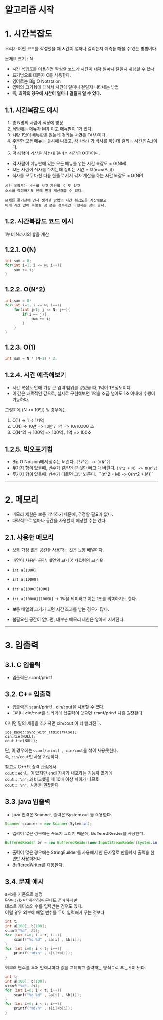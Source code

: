 알고리즘 시작
=======================
# 1. 시간복잡도
우리가 어떤 코드를 작성했을 때 시간이 얼마나 걸리는지 예측을 해볼 수 있는 방법이다.  
    
문제의 크기 : N
   
* 시간 복잡도를 이용하면 작성한 코드가 시간이 대략 얼마나 걸릴지 예상할 수 있다.  
* 표기법으로 대문자 O를 사용한다. 
* 영어로는 Big O Notataion
* 입력의 크기 N에 대해서 시간이 얼마나 걸릴지 나타내는 방법
* 즉, **최악의 경우에 시간이 얼마나 걸릴지 알 수 있다.**  

## 1.1. 시간복잡도 예시

1. 총 N명의 사람이 식당에 방문
2. 식당에는 메뉴가 M개 이고 메뉴판이 1개 있다.
3. 사람 1명이 메뉴판을 읽는데 걸리는 시간은 O(M)이다.
4. 주문한 모든 메뉴는 동시에 나왔고, 각 사람 i 가 식사를 하는데 걸리는 시간은 A_i이다.
5. 각 사람이 계산을 하는데 걸리는 시간은 O(P)이다.  
  
* 각 사람이 메뉴판에 있는 모든 메뉴를 읽는 시간 복잡도 = O(NM)
* 모든 사람이 식사를 마치는데 걸리는 시간 = O(max(A_i))
* 식사를 모두 마친 다음 한줄로 서서 각자 계산을 하는 시간 복잡도 = O(NP)

```
시간 복잡도는 소스를 보고 계산할 수 도 있고, 
소스를 작성하기도 전에 먼저 계산해볼 수 있다. 

문제를 풀기전에 먼저 생각한 방법의 시간 복잡도를 계산해보고  
이게 시간 안에 수행될 것 같은 경우에만 구현하는 것이 좋다.
```

## 1.2. 시간복잡도 코드 예시
1부터 N까지의 합을 계산
## 1.2.1. O(N)
```c++
int sum = 0;
for(int i=1; i <= N; i++){
    sum += i;
}
```
## 1.2.2. O(N^2)
```c++
int sum = 0;
for(int i=1; i <= N; i++){
    for(int j=1; j <= N; j++){
        if(i == j){
            sum += i;
        }
    }
}
```
## 1.2.3. O(1)
```c++
int sum = N * (N+1) / 2;
```

## 1.2.4. 시간 예측해보기

* 시간 복잡도 안에 가장 큰 입력 범위를 넣었을 때, 1억이 1초정도이다.  
* 이 값은 대략적인 값으로, 실제로 구현해보면 1억을 조금 넘어도 1초 이내에 수행이 가능하다.  
    
그렇기에 (N <= 10만) 일 경우에는 

1. O(1) => 1 => 1/1억
2. O(N) => 10만 => 10만 / 1억 => 10/10000 초
3. O(N^2) => 100억  => 100억 / 1억 => 100초

## 1.2.5. 빅오표기법 

* Big O Notaion에서 상수는 버린다. ```(3N^2) -> O(N^2)```
* 두가지 항이 있을때, 변수가 같은면 큰 것만 빼고 다 버린다. ```(n^2 + N) -> O(n^2)```
* 두가지 항이 있을때, 변수가 다르면 그냥 놔둔다. ```(n^2 + M) -> O(n^2 + M)``
    
***
# 2. 메모리
* 메모리 제한은 보통 넉넉하기 때문에, 걱정할 필요가 없다.
* 대략적으로 얼마나 공간을 사용할지 예상할 수는 있다.  

## 2.1. 사용한 메모리

* 보통 가장 많은 공간을 사용하는 것은 보통 배열이다.  
* 배열이 사용한 공간: 배열의 크기 X 자료형의 크기 B
* ```int a[1000]```
* ```int a[10000]```
* ```int a[1000][1000]```
* ```int a[10000][10000]``` -> 1억을 의미하고 이는 1초를 의미하기도 한다.  

* 보통 배열의 크기가 크면 시간 초과를 받는 경우가 많다.  
* 불필요한 공간이 없다면, 대부분 메모리 제한은 알아서 지켜진다.  

***
# 3. 입출력
## 3.1. C 입출력
* 입출력은 scanf/printf
## 3.2. C++ 입출력
* 입출력은 scanf/printf , cin/cout을 사용할 수 있다.
* 그러나 cin/cout은 느리기에 입출력이 많으면 scanf/printf 사용 권장한다.

아니면 밑의 세줄을 추가하면 cin/cout 이 더 빨라진다.
```
ios_base::sync_with_stdio(false);
cin.tie(NULL);
cout.tie(NULL);
```
단, 이 경우에는 ```scanf/printf , cin/cout```을 섞어 사용못한다.  
즉, ```cin/cout```만 사용 가능하다.
    
참고로 C++의 출력 관점에서       
```cout::ednl;``` 이 있지만 endl 자체가 내포하는 기능이 많기에       
```cout::'\n';```과 비교했을 때 10배 이상 차이가 나므로      
```cout::'\n';``` 사용을 권장한다    

## 3.3. java 입출력
* java 입력은 Scanner, 출력은 System.out 을 이용한다.  
```java
Scanner scanner = new Scanner(Sytem.in);
```
* 입력이 많은 경우에는 속도가 느리기 때문에, BufferedReader를 사용한다.  
```java
BufferedReader br = new BufferedReader(new InputStreamReader(System.in));
```
* 출력이 많은 경우에는 StringBuilder를 사용해서 한 문자열로 만들어서 출력을 한 번만 사용하거나 
* BufferedWriter를 이용한다.  

## 3.4. 문제 예시  
a+b를 기준으로 설명   
단순 a+b 만 계산하는 문제도 존재하지만        
테스트 케이스의 수를 입력받는 경우도 있다.     
이럴 경우 외부에 배열 변수를 두어 입력해서 푸는 것보다    
```c++
int t;
int a[100], b[100];
scanf("%d", &t);
for (int i=0; i < t; i++){
    scanf("%d %d" , &a[i] , &b[i]);
}
for (int i=0; i < t; i++){
    printf("%d\n" , a[i]+b[i]);
}
```
외부에 변수를 두어 입력시마다 값을 교체하고 출력하는 방식으로 푸는것이 낫다.      
```c++
int t;
int a[100], b[100];
scanf("%d", &t);
for (int i=0; i < t; i++){
    scanf("%d %d" , &a[i] , &b[i]);
}
for (int i=0; i < t; i++){
    printf("%d\n" , a[i]+b[i]);
}
```
